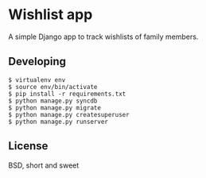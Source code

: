 Wishlist app
============

A simple Django app to track wishlists of family members.

Developing
----------

    $ virtualenv env
    $ source env/bin/activate
    $ pip install -r requirements.txt
    $ python manage.py syncdb
    $ python manage.py migrate
    $ python manage.py createsuperuser
    $ python manage.py runserver

License
-------

BSD, short and sweet
